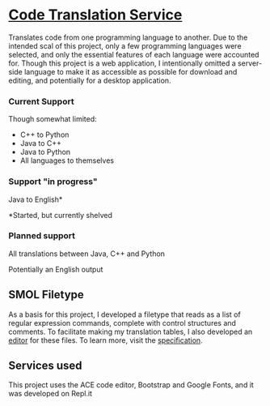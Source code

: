 # [Code Translation Service](https://translation-algorithm--jacob-griffin.repl.co/)
Translates code from one programming language to another. Due to the intended scal of this project, only a few programming languages were selected, and only the essential features of each language were accounted for. Though this project is a web application, I intentionally omitted a server-side language to make it as accessible as possible for download and editing, and potentially for a desktop application.

### Current Support
Though somewhat limited:
- C++ to Python
- Java to C++
- Java to Python
- All languages to themselves

### Support "in progress"

Java to English*

*Started, but currently shelved

### Planned support
All translations between Java, C++ and Python

Potentially an English output

## SMOL Filetype
As a basis for this project, I developed a filetype that reads as a list of regular expression commands, complete with control structures and comments. To facilitate making my translation tables, I also developed an [editor](https://translation-algorithm--jacob-griffin.repl.co/editor) for these files. To learn more, visit the [specification](https://translation-algorithm--jacob-griffin.repl.co/smol-spec).

## Services used
This project uses the ACE code editor, Bootstrap and Google Fonts, and it was developed on Repl.it
